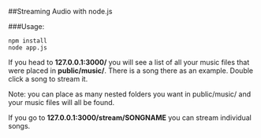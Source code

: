 ##Streaming Audio with node.js

###Usage:

	npm install
	node app.js

If you head to **127.0.0.1:3000/** you will see a list of all your music files that were placed in **public/music/**. There is a song there as an example. Double click a song to stream it.

Note: you can place as many nested folders you want in public/music/ and your music files will all be found.

If you go to **127.0.0.1:3000/stream/SONGNAME** you can stream individual songs.
